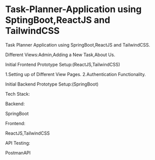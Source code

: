 # Task-Planner-Application using SptingBoot,ReactJS and TailwindCSS
Task Planner Application using SpringBoot,ReactJS and TailwindCSS.

Different Views:Admin,Adding a New Task,About Us.

Initial Frontend Prototype Setup:(ReactJS,TailwindCSS)

1.Setting up of Different View Pages.
2.Authentication Functionality.


Initial Backend Prototype Setup:(SpringBoot)

Tech Stack:

Backend:

SpringBoot

Frontend:

ReactJS,TailwindCSS

API Testing:

PostmanAPI

